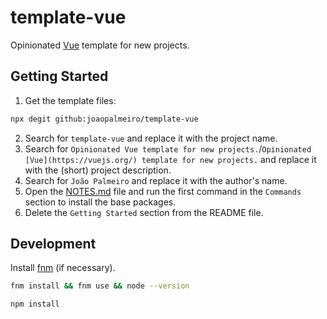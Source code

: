 # template-vue

Opinionated [Vue](https://vuejs.org/) template for new projects.

## Getting Started

1. Get the template files:

```bash
npx degit github:joaopalmeiro/template-vue
```

2. Search for `template-vue` and replace it with the project name.
3. Search for `Opinionated Vue template for new projects.`/`Opinionated [Vue](https://vuejs.org/) template for new projects.` and replace it with the (short) project description.
4. Search for `João Palmeiro` and replace it with the author's name.
5. Open the [NOTES.md](NOTES.md) file and run the first command in the `Commands` section to install the base packages.
6. Delete the `Getting Started` section from the README file.

## Development

Install [fnm](https://github.com/Schniz/fnm) (if necessary).

```bash
fnm install && fnm use && node --version
```

```bash
npm install
```
